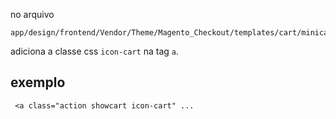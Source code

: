 no arquivo 
``` 
app/design/frontend/Vendor/Theme/Magento_Checkout/templates/cart/minicart.phtml 
```

adiciona a classe css ``` icon-cart ``` na tag ``` a ```.


## exemplo

```  <a class="action showcart icon-cart" ... ``` 